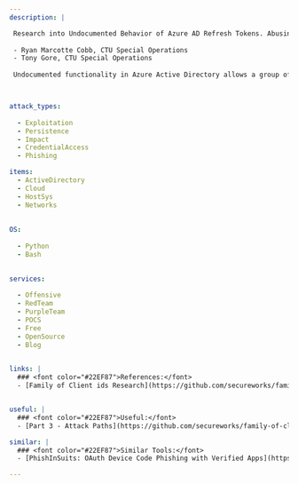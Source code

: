 ```yaml
---
description: |

 Research into Undocumented Behavior of Azure AD Refresh Tokens. Abusing Family Refresh Tokens for Unauthorized Access and Persistence in Azure Active Directory.
 
 - Ryan Marcotte Cobb, CTU Special Operations
 - Tony Gore, CTU Special Operations
 
 Undocumented functionality in Azure Active Directory allows a group of Microsoft OAuth client applications to obtain special “family refresh tokens,” which can be redeemed for bearer tokens as any other client in the family. We will discuss how this functionality was uncovered, the mechanism behind it, and various attack paths to obtain family refresh tokens. We will demonstrate how this functionality can be abused to access sensitive data. Lastly, we will share relevant information to mitigate the theft of family refresh tokens.



attack_types:
  
  - Exploitation
  - Persistence
  - Impact
  - CredentialAccess
  - Phishing

items:
  - ActiveDirectory
  - Cloud
  - HostSys
  - Networks
  
  
OS:
  
  - Python
  - Bash

  
services:
  
  - Offensive
  - RedTeam
  - PurpleTeam
  - POCS
  - Free
  - OpenSource
  - Blog

  
links: |
  ### <font color="#22EF87">References:</font>
  - [Family of Client ids Research](https://github.com/secureworks/family-of-client-ids-research)


useful: |
  ### <font color="#22EF87">Useful:</font>
  - [Part 3 - Attack Paths](https://github.com/secureworks/family-of-client-ids-research#part-3---attack-paths)

similar: | 
  ### <font color="#22EF87">Similar Tools:</font>
  - [PhishInSuits: OAuth Device Code Phishing with Verified Apps](https://github.com/secureworks/PhishInSuits)

---
```



